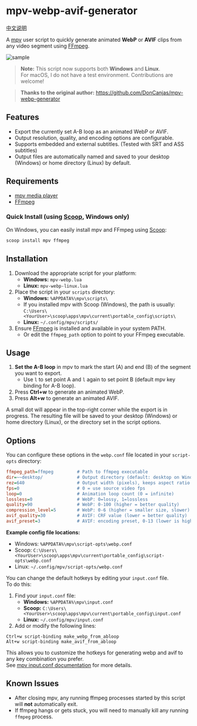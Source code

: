 # mpv-webp-avif-generator

[中文说明](README-CN.md)

A [mpv](https://mpv.io/) user script to quickly generate animated **WebP** or **AVIF** clips from any video segment using [FFmpeg](https://ffmpeg.org/).

![sample](./少女革命ウテナ.アドゥレセンス黙示録.avif)

> **Note:** This script now supports both **Windows** and **Linux**.  
> For macOS, I do not have a test environment. Contributions are welcome!

> **Thanks to the original author:** https://github.com/DonCanjas/mpv-webp-generator

## Features

- Export the currently set A-B loop as an animated WebP or AVIF.
- Output resolution, quality, and encoding options are configurable.
- Supports embedded and external subtitles. (Tested with SRT and ASS subtitles)
- Output files are automatically named and saved to your desktop (Windows) or home directory (Linux) by default.

## Requirements

- [mpv media player](https://mpv.io/)
- [FFmpeg](https://ffmpeg.org/)

### Quick Install (using [Scoop](https://scoop.sh/), Windows only)

On Windows, you can easily install mpv and FFmpeg using [Scoop](https://scoop.sh/):

```powershell
scoop install mpv ffmpeg
```

## Installation

1. Download the appropriate script for your platform:
   - **Windows:** `mpv-webp.lua`
   - **Linux:** `mpv-webp-linux.lua`
2. Place the script in your `scripts` directory:
   - **Windows:** `%APPDATA%\mpv\scripts\`
   - If you installed mpv with Scoop (Windows), the path is usually:  
     `C:\Users\<YourUser>\scoop\apps\mpv\current\portable_config\scripts\`
   - **Linux:** `~/.config/mpv/scripts/`
3. Ensure [FFmpeg](https://ffmpeg.org/) is installed and available in your system PATH.
   - Or edit the `ffmpeg_path` option to point to your FFmpeg executable.

## Usage

1. **Set the A-B loop** in mpv to mark the start (A) and end (B) of the segment you want to export.
   - Use `l` to set point A and `l` again to set point B (default mpv key binding for A-B loop).
2. Press **Ctrl+w** to generate an animated WebP.
3. Press **Alt+w** to generate an animated AVIF.

A small dot will appear in the top-right corner while the export is in progress. The resulting file will be saved to your desktop (Windows) or home directory (Linux), or the directory set in the script options.

## Options

You can configure these options in the `webp.conf` file located in your `script-opts` directory:

```ini
ffmpeg_path=ffmpeg         # Path to ffmpeg executable
dir=~~desktop/             # Output directory (default: desktop on Windows, ~ on Linux)
rez=640                    # Output width (pixels), keeps aspect ratio
fps=0                      # 0 = use source video fps
loop=0                     # Animation loop count (0 = infinite)
lossless=0                 # WebP: 0=lossy, 1=lossless
quality=90                 # WebP: 0-100 (higher = better quality)
compression_level=5        # WebP: 0-6 (higher = smaller size, slower)
avif_quality=30            # AVIF: CRF value (lower = better quality)
avif_preset=3              # AVIF: encoding preset, 0-13 (lower is higher quality and slower)
```
**Example config file locations:**  
- Windows: `%APPDATA%\mpv\script-opts\webp.conf`  
- Scoop: `C:\Users\<YourUser>\scoop\apps\mpv\current\portable_config\script-opts\webp.conf`
- Linux: `~/.config/mpv/script-opts/webp.conf`

You can change the default hotkeys by editing your `input.conf` file.  
To do this:

1. Find your `input.conf` file:  
   - **Windows:** `%APPDATA%\mpv\input.conf`
   - **Scoop:** `C:\Users\<YourUser>\scoop\apps\mpv\current\portable_config\input.conf`  
   - **Linux:** `~/.config/mpv/input.conf`
2. Add or modify the following lines:

```
Ctrl+w script-binding make_webp_from_abloop
Alt+w script-binding make_avif_from_abloop
```

This allows you to customize the hotkeys for generating webp and avif to any key combination you prefer.  
See [mpv input.conf documentation](https://mpv.io/manual/master/#input-conf) for more details.

## Known Issues

- After closing mpv, any running ffmpeg processes started by this script will **not** automatically exit.
- If ffmpeg hangs or gets stuck, you will need to manually kill any running `ffmpeg` process.